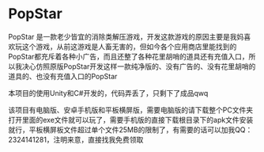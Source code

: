 # PopStar
PopStar 是一款老少皆宜的消除类解压游戏，开发这款游戏的原因主要是我妈喜欢玩这个游戏，从前这游戏是人畜无害的，但如今各个应用商店里能找到的PopStar都充斥着各种小广告，而且还整了各种花里胡哨的道具还有充值入口，所以我决心仿照原版PopStar开发这样一款纯净版的、没有广告的、没有花里胡哨的道具的、也没有充值入口的PopStar

本项目的使用Unity和C#开发的，代码弄丢了，只剩下了成品qwq

该项目有电脑版、安卓手机版和平板横屏版，需要电脑版的请下载整个PC文件夹打开里面的exe文件就可以玩了，需要手机版的直接下载根目录下的apk文件安装就行，平板横屏板文件超过单个文件25MB的限制了，有需要的话可以加我QQ：2324141281，注明来意，直接找我免费领取

